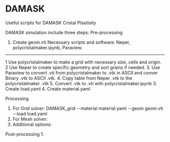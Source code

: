 # DAMASK
Useful scripts for DAMASK Cristal Plastisity

DAMASK simulation include three steps:
Pre-processing
1. Create geom.vti
Necessary scripts and software: Neper, polycristalmaker.ipynb, Paraview. 
  -----------------
  1 Use polycristalmaker to make a grid with necessary size, cells and origin. 
  2 Use Neper to create specific geometry and sort grains if needed. 
  3. Use Paraview to convert .vti from polycristalmaker to .vtk in ASCII and conver Binary .vtk to ASCII .vtk. 
  4. Copy table from Neper .vtk to the polycristalmaker .vtk
  5. Convert .vtk to .vti with polycristalmaker.ipynb
3. Create load.yaml
4. Create material.yaml

Processing
1. For Grid solver:
DAMASK_grid --material material.yaml --geom geom.vti --load load.yaml
2. For Mesh solver:
3. Additional options:

Post-processing
1. 
